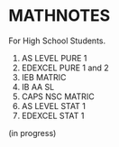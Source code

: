 # MATHNOTES
For High School Students.
1. AS LEVEL PURE 1
2. EDEXCEL PURE 1 and 2
3. IEB MATRIC
4. IB AA SL
5. CAPS NSC MATRIC
6. AS LEVEL STAT 1
7. EDEXCEL STAT 1

(in progress)
